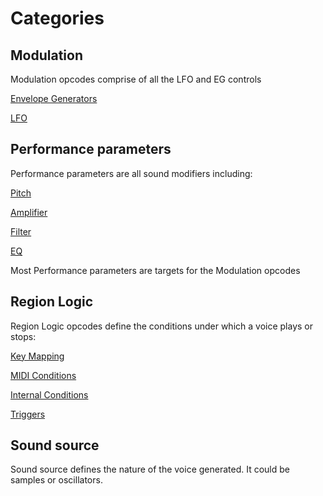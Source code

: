 # Categories

## Modulation

Modulation opcodes comprise of all the LFO and EG controls

[Envelope Generators](eg)

[LFO](lfo)

## Performance parameters

Performance parameters are all sound modifiers including:

[Pitch](pitch_(type))

[Amplifier](amplifier_(type))

[Filter](filter_(type))

[EQ](eq_(type))

Most Performance parameters are targets for the Modulation opcodes

## Region Logic

Region Logic opcodes define the conditions under which a voice plays or stops:

[Key Mapping]()

[MIDI Conditions]()

[Internal Conditions]()

[Triggers]()

## Sound source

Sound source defines the nature of the voice generated. It could be samples or oscillators.
